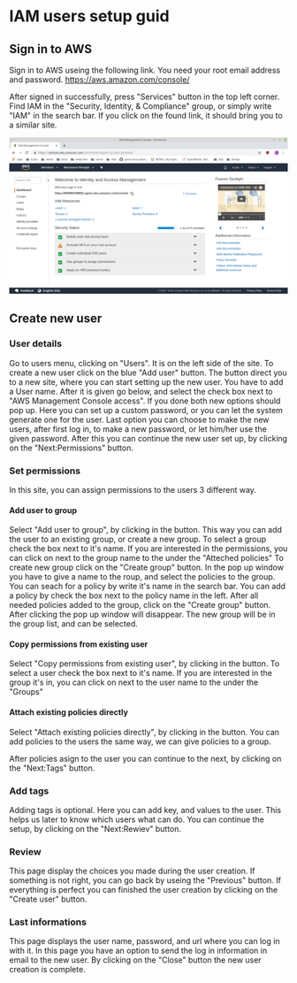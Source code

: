 # IAM users setup guid

## Sign in to AWS

Sign in to AWS useing the following link. You need your root email address and password.
https://aws.amazon.com/console/

After signed in successfully, press "Services" button in the top left corner. Find IAM in the "Security, Identity, & Compliance" group, or simply write "IAM" in the search bar. If you click on the found link, it should  bring you to a similar site.

<img src="Images/Security, Identity, & Compliance.png">

## Create new user

### User details
Go to users menu, clicking on "Users". It is on the left side of the site. To create a new user click on the blue "Add user" button. The button direct you to a new site, where you can start setting up the new user.
You have to add a User name. After it is given go below, and select the check box next to "AWS Management Console access". If you done both new options should pop up. Here you can set up a custom password, or you can let the system generate one for the user. Last option you can choose to make the new users, after first log in, to make a new password, or let him/her use the given password.
After this you can continue the new user set up, by clicking on the "Next:Permissions" button.

### Set permissions
In this site, you can assign permissions to the users 3 different way.
#### Add user to group
Select "Add user to group", by clicking in the button.
This way you can add the user to an existing group, or create a new group.
To select a group check the box next to it's name. If you are interested in the permissions, you can click on next to the group name to the under the  "Atteched policies"
To create new group click on the "Create group" button. In the pop up window you have to give a name to the roup, and select the policies to the group. You can seach for a policy by write it's name in the search bar. You can add a policy by check the box next to the policy name in the left. After all needed policies added to the group, click on the "Create group" button. After clicking the pop up window will disappear. The new group will be in the group list, and can be selected.
#### Copy permissions from existing user
Select "Copy permissions from existing user", by clicking in the button.
To select a user check the box next to it's name. If you are interested in the group it's in, you can click on next to the user name to the under the  "Groups"
#### Attach existing policies directly
Select "Attach existing policies directly", by clicking in the button.
You can add policies to the users the same way, we can give policies to a group.

After policies asign to the user you can continue to the next, by clicking on the "Next:Tags" button.

### Add tags
Adding tags is optional. Here you can add key, and values to the user. This helps us later to know which users what can do.
You can continue the setup, by clicking on the "Next:Rewiev" button.

### Review
This page display the choices you made during the user creation. If something is not right, you can go back by useing the "Previous" button. If everything is perfect you can finished the user creation by clicking on the "Create user" button.

### Last informations
This page displays the user name, password, and url where you can log in with it. In this page you have an option to send the log in information in email to the new user. By clicking on the "Close" button the new user creation is complete. 